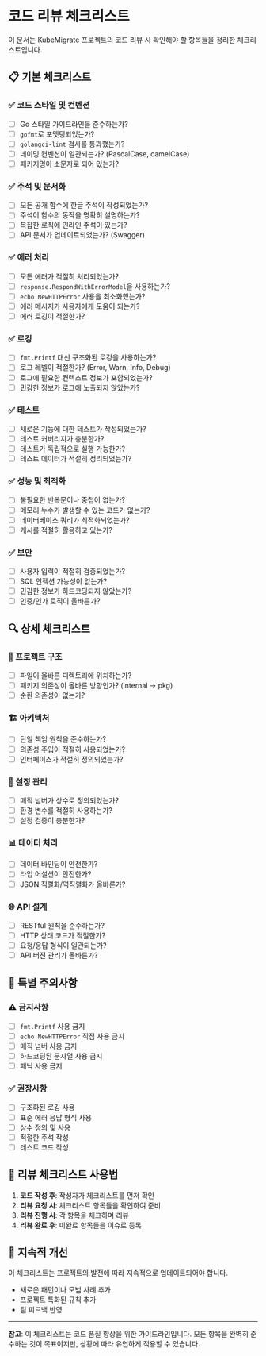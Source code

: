 # 코드 리뷰 체크리스트

이 문서는 KubeMigrate 프로젝트의 코드 리뷰 시 확인해야 할 항목들을 정리한 체크리스트입니다.

## 📋 기본 체크리스트

### ✅ 코드 스타일 및 컨벤션
- [ ] Go 스타일 가이드라인을 준수하는가?
- [ ] `gofmt`로 포맷팅되었는가?
- [ ] `golangci-lint` 검사를 통과했는가?
- [ ] 네이밍 컨벤션이 일관되는가? (PascalCase, camelCase)
- [ ] 패키지명이 소문자로 되어 있는가?

### ✅ 주석 및 문서화
- [ ] 모든 공개 함수에 한글 주석이 작성되었는가?
- [ ] 주석이 함수의 동작을 명확히 설명하는가?
- [ ] 복잡한 로직에 인라인 주석이 있는가?
- [ ] API 문서가 업데이트되었는가? (Swagger)

### ✅ 에러 처리
- [ ] 모든 에러가 적절히 처리되었는가?
- [ ] `response.RespondWithErrorModel`을 사용하는가?
- [ ] `echo.NewHTTPError` 사용을 최소화했는가?
- [ ] 에러 메시지가 사용자에게 도움이 되는가?
- [ ] 에러 로깅이 적절한가?

### ✅ 로깅
- [ ] `fmt.Printf` 대신 구조화된 로깅을 사용하는가?
- [ ] 로그 레벨이 적절한가? (Error, Warn, Info, Debug)
- [ ] 로그에 필요한 컨텍스트 정보가 포함되었는가?
- [ ] 민감한 정보가 로그에 노출되지 않았는가?

### ✅ 테스트
- [ ] 새로운 기능에 대한 테스트가 작성되었는가?
- [ ] 테스트 커버리지가 충분한가?
- [ ] 테스트가 독립적으로 실행 가능한가?
- [ ] 테스트 데이터가 적절히 정리되었는가?

### ✅ 성능 및 최적화
- [ ] 불필요한 반복문이나 중첩이 없는가?
- [ ] 메모리 누수가 발생할 수 있는 코드가 없는가?
- [ ] 데이터베이스 쿼리가 최적화되었는가?
- [ ] 캐시를 적절히 활용하고 있는가?

### ✅ 보안
- [ ] 사용자 입력이 적절히 검증되었는가?
- [ ] SQL 인젝션 가능성이 없는가?
- [ ] 민감한 정보가 하드코딩되지 않았는가?
- [ ] 인증/인가 로직이 올바른가?

## 🔍 상세 체크리스트

### 📁 프로젝트 구조
- [ ] 파일이 올바른 디렉토리에 위치하는가?
- [ ] 패키지 의존성이 올바른 방향인가? (internal → pkg)
- [ ] 순환 의존성이 없는가?

### 🏗️ 아키텍처
- [ ] 단일 책임 원칙을 준수하는가?
- [ ] 의존성 주입이 적절히 사용되었는가?
- [ ] 인터페이스가 적절히 정의되었는가?

### 🔧 설정 관리
- [ ] 매직 넘버가 상수로 정의되었는가?
- [ ] 환경 변수를 적절히 사용하는가?
- [ ] 설정 검증이 충분한가?

### 📊 데이터 처리
- [ ] 데이터 바인딩이 안전한가?
- [ ] 타입 어설션이 안전한가?
- [ ] JSON 직렬화/역직렬화가 올바른가?

### 🌐 API 설계
- [ ] RESTful 원칙을 준수하는가?
- [ ] HTTP 상태 코드가 적절한가?
- [ ] 요청/응답 형식이 일관되는가?
- [ ] API 버전 관리가 올바른가?

## 🚨 특별 주의사항

### ⚠️ 금지사항
- [ ] `fmt.Printf` 사용 금지
- [ ] `echo.NewHTTPError` 직접 사용 금지
- [ ] 매직 넘버 사용 금지
- [ ] 하드코딩된 문자열 사용 금지
- [ ] 패닉 사용 금지

### ✅ 권장사항
- [ ] 구조화된 로깅 사용
- [ ] 표준 에러 응답 형식 사용
- [ ] 상수 정의 및 사용
- [ ] 적절한 주석 작성
- [ ] 테스트 코드 작성

## 📝 리뷰 체크리스트 사용법

1. **코드 작성 후**: 작성자가 체크리스트를 먼저 확인
2. **리뷰 요청 시**: 체크리스트 항목들을 확인하여 준비
3. **리뷰 진행 시**: 각 항목을 체크하며 리뷰
4. **리뷰 완료 후**: 미완료 항목들을 이슈로 등록

## 🔄 지속적 개선

이 체크리스트는 프로젝트의 발전에 따라 지속적으로 업데이트되어야 합니다.

- 새로운 패턴이나 모범 사례 추가
- 프로젝트 특화된 규칙 추가
- 팀 피드백 반영

---

**참고**: 이 체크리스트는 코드 품질 향상을 위한 가이드라인입니다. 모든 항목을 완벽히 준수하는 것이 목표이지만, 상황에 따라 유연하게 적용할 수 있습니다.
